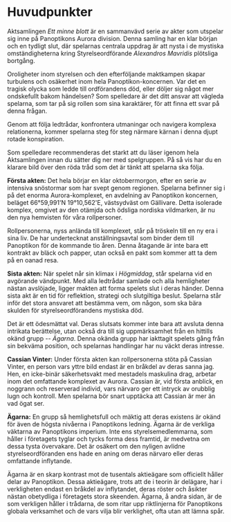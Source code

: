 # Huvudpunkter

Aktsamlingen *Ett minne blott* är en sammanvävd serie av akter som utspelar sig inne på Panoptikons Aurora division. Denna samling har en klar början och en tydligt slut, där spelarnas centrala uppdrag är att nysta i de mystiska omständigheterna kring Styrelseordförande *Alexandros Mavridis* plötsliga bortgång.

Oroligheter inom styrelsen och den efterföljande maktkampen skapar turbulens och osäkerhet inom hela Panoptikon-koncernen. Var det en tragisk olycka som ledde till ordförandens död, eller döljer sig något mer ondskefullt bakom händelsen? Som spelledare är det ditt ansvar att vägleda spelarna, som tar på sig rollen som sina karaktärer, för att finna ett svar på denna frågan.

Genom att följa ledtrådar, konfrontera utmaningar och navigera komplexa relationerna, kommer spelarna steg för steg närmare kärnan i denna djupt rotade konspiration.

Som spelledare recommenderas det starkt att du läser igenom hela Aktsamlingen innan du sätter dig ner med spelgruppen. På så vis har du en klarare bild över den röda tråd som det är tänkt att spelarna ska följa.

**Första akten:** Det hela börjar en klar oktobermorgon, efter en serie av intensiva snöstormar som har svept genom regionen. Spelarna befinner sig i på det enorma Aurora-komplexet, en avdelning av Panoptikon koncernen, beläget 66°59,991'N 19°10,562'E, västsydväst om Gällivare. Detta isolerade komplex, omgivet av den otämjda och ödsliga nordiska vildmarken, är nu den nya hemvisten för våra rollpersoner.

Rollpersonerna, nyss anlända till komplexet, står på tröskeln till en ny era i sina liv. De har undertecknat anställningsavtal som binder dem till Panoptikon för de kommande tio åren. Denna åtagande är inte bara ett kontrakt av bläck och papper, utan också en pakt som kommer att ta dem på en oanad resa.

**Sista akten:** När spelet når sin klimax i *Högmiddag*, står spelarna vid en avgörande vändpunkt. Med alla ledtrådar samlade och alla hemligheter nästan avslöjade, ligger makten att forma spelets slut i deras händer. Denna sista akt är en tid för reflektion, strategi och slutgiltiga beslut. Spelarna står inför det stora ansvaret att bestämma vem, om någon, som ska bära skulden för styrelseordförandens mystiska död.

Det är ett ödesmättat val. Deras slutsats kommer inte bara att avsluta denna intrikata berättelse, utan också dra till sig uppmärksamhet från en hittills okänd grupp -- *Ägarna*. Denna okända grupp har iakttagit spelets gång från sin bekväma position, och spelarnas handlingar har nu väckt deras intresse.

**Cassian Vinter:** Under första akten kan rollpersonerna stöta på Cassian Vinter, en person vars yttre bild endast är en bråkdel av deras sanna jag. Hen, en icke-binär säkerhetsvakt med mestadels maskulina drag, arbetar inom det omfattande komplexet av Aurora. Cassian är, vid första anblick, en noggrann och reserverad individ, vars närvaro ger ett intryck av orubblig lugn och kontroll. Men spelarna bör snart upptäcka att Cassian är mer än vad ögat ser. 

**Ägarna:** En grupp så hemlighetsfull och mäktig att deras existens är okänd för även de högsta nivåerna i Panoptikons ledning. Ägarna är de verkliga väktarna av Panoptikons imperium. Inte ens styrelsemedlemmarna, som håller i företagets tyglar och tycks forma dess framtid, är medvetna om dessa tysta övervakare. Det är osäkert om den nyligen avlidne styrelseordföranden ens hade en aning om deras närvaro eller deras omfattande inflytande.

Ägarna är en skarp kontrast mot de tusentals aktieägare som officiellt håller delar av Panoptikon. Dessa aktieägare, trots att de i teorin är delägare, har i verkligheten endast en bråkdel av inflytandet, deras röster och åsikter nästan obetydliga i företagets stora skeenden. Ägarna, å andra sidan, är de som verkligen håller i trådarna, de som ritar upp riktlinjerna för Panoptikons globala verksamhet och de vars vilja blir verklighet, ofta utan att lämna spår.

